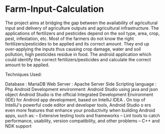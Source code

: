 # Farm-Input-Calculation
The project aims at bridging the gap between the availability of agricultural input and delivery of agriculture outputs and agricultural infrastructure. The applications of fertilizers and pesticides depend on the soil type, area, crop, pest, infestation, etc. Most of the farmers do not know the right fertilizers/pesticides to be applied and its correct amount. They end up over-applying the inputs thus causing crop damage, water and soil pollution, high pesticides residue in food. The android application which could identify the correct fertilizers/pesticides and calculate the correct amount to be applied.


Techniques Used:

Database : MariaDB 
Web Server : Apache
Server Side Scripting language : Php
Android Development environment: Android Studio using java and json object Android Studio is the official Integrated Development Environment (IDE) for Android app development, based on IntelliJ IDEA . On top of IntelliJ's powerful code editor and developer tools, Android Studio o ers even more features that enhance your productivity when building Android apps, such as:
–	Extensive testing tools and frameworks
–	Lint tools to catch performance, usability, version compatibility, and other problems
–	C++ and NDK support

